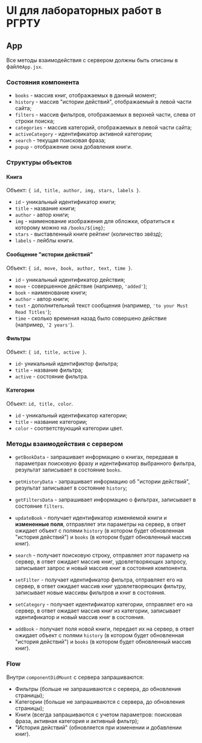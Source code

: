# UI для лабораторных работ в РГРТУ
## App
Все методы взаимодействия с сервером должны быть описаны в файле`App.jsx`.    

### Состояния компонента
* `books` - массив книг, отображаемых в данный момент;
* `history` - массив "истории действий", отображаемый в левой части сайта;
* `filters` - массив фильтров, отображаемых в верхней части, слева от строки поиска;
* `categories` - массив категорий, отображаемых в левой части сайта;
* `activeCategory` - идентификатор активной категории;
* `search` - текущая поисковая фраза;
* `popup` - отображение окна добавления книги.

### Структуры объектов
#### Книга
Объект: `{ id, title, author, img, stars, labels }`.    
* `id` - уникальный идентификатор книги;
* `title` - название книги;
* `author` - автор книги;
* `img` - наименование изображения для обложки, обратиться к которому можно на `/books/${img}`;
* `stars` - выставленный книге рейтинг (количество звёзд);
* `labels` - лейблы книги.

#### Сообщение "истории действий"
Объект: `{ id, move, book, author, text, time }`.
* `id` - уникальный идентификатор действия;
* `move` - совершенное действие (например, `'added'`);
* `book` - наименование книги;
* `author` - автор книги;
* `text` - дополнительный текст сообщения (например, `'to your Must Read Titles'`);
* `time` - сколько времения назад было совершено действие (например, `'2 years'`).

#### Фильтры
Объект: `{ id, title, active }`.
* `id`- уникальный идентификтор фильтра;
* `title` - название фильтра;
* `active` - состояние фильтра.

#### Категории
Объект: `id, title, color`.
* `id` - уникальный идентификатор категории;
* `title` - название категории;
* `color` - соответствующий категории цвет.

### Методы взаимодействия с сервером
* `getBookData` - запрашивает информацию о книгах, передавая в параметрах поисковую фразу и идентификатор выбранного фильтра, результат записывает в состояние `books`.

* `getHistoryData` - запрашивает информацию об "истории действий", результат записывает в состояние `history`;

* `getFiltersData` - запрашивает информацию о фильтрах, записывает в состояние `filters`.

* `updateBook` - получает идентификатор изменяемой книги и **измененные поля**, отправляет эти параметры на сервер, в ответ ожидает объект с полями `history` (в котором будет обновленная "история действий") и `books` (в котором будет обновленный массив книг).

* `search` - получает поисковую строку, отправляет этот параметр на сервер, в ответ ожидает массив книг, удовлетворяющих запросу, записывает запрос и новый массив книг в состояния компонента.

* `setFilter` - получает идентификатор фильтра, отправляет его на сервер, в ответ ожидает массив книг удовлетворяющих фильтру, записывает новые массивы фильтров и книг в состояния.

* `setCategory` - получает идентификатор категории, отправляет его на сервер, в ответ ожидает массив книг из категории, записывает идентификатор и новый массив книг в состояния.

* `addBook` - получает поля новой книги, передает их на сервер, в ответ ожидает объект с полями `history` (в котором будет обновленная "история действий") и `books` (в котором будет обновленный массив книг).

### Flow
Внутри `componentDidMount` с сервера запрашиваются:
* Фильтры (больше не запрашиваются с сервера, до обновления страницы);
* Категории (больше не запрашиваются с сервера, до обновления страницы);
* Книги (всегда запрашиваются с учетом параметров: поисковая фраза, активная категория и активный фильтр);
* "История действий" (обновляется при изменении и добавлении книг).
